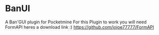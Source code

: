 # BanUI
A Ban'GUI plugin for Pocketmine
For this Plugin to work you will need FormAPI heres a download link :) 
https://github.com/jojoe77777/FormAPI
